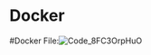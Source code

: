 # Docker
#Docker File:![Code_8FC3OrpHuO](https://user-images.githubusercontent.com/76946921/227792005-9dc2676c-ae13-49f2-ac14-01625a18efb5.png)
